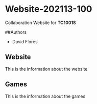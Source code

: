 # Website-202113-100
Collaboration Website for **TC1001S**

##Authors

- David Flores

## Website

This is the information about the website

## Games

This is the information about the games
